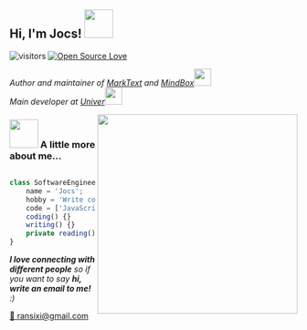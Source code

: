 <h2> Hi, I'm Jocs! <img src="https://media.giphy.com/media/mGcNjsfWAjY5AEZNw6/giphy.gif" width="50"></h2>

![visitors](https://visitor-badge.laobi.icu/badge?page_id=Jocs.Jocs)
[![Open Source Love](https://badges.frapsoft.com/os/v1/open-source.svg?v=102)](https://github.com/ellerbrock/open-source-badge/)

<p><em>Author and maintainer of <a href="https://github.com/marktext/marktext">MarkText</a> and <a href="https://www.mindbox.cc">MindBox</a><img src="https://media.giphy.com/media/fYSnHlufseco8Fh93Z/giphy.gif" width="30"></br>Main developer at <a href="https://github.com/dream-num/univer">Univer</a><img src="https://media.giphy.com/media/WUlplcMpOCEmTGBtBW/giphy.gif" width="30"> 
</em></p>

<img align='right' src="https://opendoodles.s3-us-west-1.amazonaws.com/sitting-reading.svg" width="350">

### <img src="https://media.giphy.com/media/VgCDAzcKvsR6OM0uWg/giphy.gif" width="50"> A little more about me...  

```typescript

class SoftwareEngineer {
    name = 'Jocs';
    hobby = 'Write codes';
    code = ['JavaScript', 'TypeScript', 'HTML', 'CSS'];
    coding() {}
    writing() {}
    private reading() {}
}
```

<em><b>I love connecting with different people</b> so if you want to say <b>hi, write an email to me!</b> :)</em>

<a href="mailto:ransixi@gmail.com">📨 ransixi@gmail.com</a>
